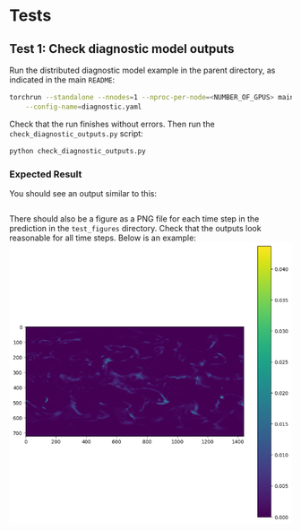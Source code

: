 # Tests

## Test 1: Check diagnostic model outputs

Run the distributed diagnostic model example in the parent directory, as indicated in the main
`README`:

```bash
torchrun --standalone --nnodes=1 --nproc-per-node=<NUMBER_OF_GPUS> main.py \
    --config-name=diagnostic.yaml
```

Check that the run finishes without errors. Then run the `check_diagnostic_outputs.py` script:

```bash
python check_diagnostic_outputs.py
```

### Expected Result

You should see an output similar to this:

```bash

```

There should also be a figure as a PNG file for each time step in the prediction in the
`test_figures` directory. Check that the outputs look reasonable for all time steps. Below
is an example:
![Sample of diagnostic model output](test_figures/diagnostic_sample.png)
